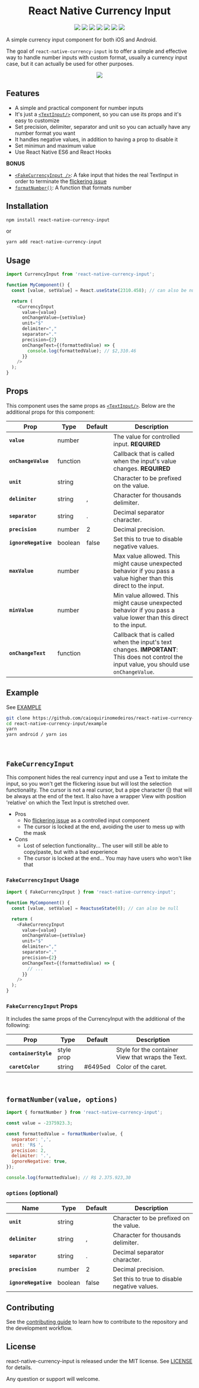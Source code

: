 <h1 align="center">React Native Currency Input</h1>

<p align="center">
  <img src="https://img.shields.io/badge/platform-Android%20%7C%20iOS-brightgreen" />
  <img src="https://img.shields.io/npm/dm/react-native-currency-input" />
  <img src="https://img.shields.io/github/issues-closed-raw/CaioQuirinoMedeiros/react-native-currency-input" />
  <img src="https://img.shields.io/bundlephobia/min/react-native-currency-input" />
  <img src="https://img.shields.io/npm/types/react-native-currency-input" />
  <img src="https://img.shields.io/npm/v/react-native-currency-input" />
  <img src="https://img.shields.io/github/license/CaioQuirinoMedeiros/react-native-currency-input" />
</p>

A simple currency input component for both iOS and Android.

The goal of `react-native-currency-input` is to offer a simple and effective way to handle number inputs with custom format, usually a currency input case, but it can actually be used for other purposes.

<p align="center">
  <img src="https://media.giphy.com/media/q2D5lPppXYQef8YtSs/giphy.gif" />
</p>

## Features

- A simple and practical component for number inputs
- It's just a [`<TextInput/>`](https://facebook.github.io/react-native/docs/textinput.html) component, so you can use its props and it's easy to customize
- Set precision, delimiter, separator and unit so you can actually have any number format you want
- It handles negative values, in addition to having a prop to disable it
- Set minimun and maximum value
- Use React Native ES6 and React Hooks

**BONUS**

- [`<FakeCurrencyInput />`](#fakecurrencyinput): A fake input that hides the real TextInput in order to terminate the [flickering issue](https://reactnative.dev/docs/textinput#value)
- [`formatNumber()`](#formatnumbervalue-options): A function that formats number

## Installation

```sh
npm install react-native-currency-input
```

or

```sh
yarn add react-native-currency-input
```

## Usage

```javascript
import CurrencyInput from 'react-native-currency-input';

function MyComponent() {
  const [value, setValue] = React.useState(2310.458); // can also be null

  return (
    <CurrencyInput
      value={value}
      onChangeValue={setValue}
      unit="$"
      delimiter=","
      separator="."
      precision={2}
      onChangeText={(formattedValue) => {
        console.log(formattedValue); // $2,310.46
      }}
    />
  );
}
```

## Props

This component uses the same props as [`<TextInput/>`](https://facebook.github.io/react-native/docs/textinput.html). Below are the additional props for this component:

| Prop                 | Type     | Default | Description                                                                                                                                  |
| -------------------- | -------- | ------- | -------------------------------------------------------------------------------------------------------------------------------------------- |
| **`value`**          | number   |         | The value for controlled input. **REQUIRED**                                                                                                 |
| **`onChangeValue`**  | function |         | Callback that is called when the input's value changes. **REQUIRED**                                                                         |
| **`unit`**           | string   |         | Character to be prefixed on the value.                                                                                                       |
| **`delimiter`**      | string   | ,       | Character for thousands delimiter.                                                                                                           |
| **`separator`**      | string   | .       | Decimal separator character.                                                                                                                 |
| **`precision`**      | number   | 2       | Decimal precision.                                                                                                                           |
| **`ignoreNegative`** | boolean  | false   | Set this to true to disable negative values.                                                                                                 |
| **`maxValue`**       | number   |         | Max value allowed. This might cause unexpected behavior if you pass a value higher than this direct to the input.                            |
| **`minValue`**       | number   |         | Min value allowed. This might cause unexpected behavior if you pass a value lower than this direct to the input.                             |
| **`onChangeText`**   | function |         | Callback that is called when the input's text changes. **IMPORTANT**: This does not control the input value, you should use `onChangeValue`. |

## Example

See [EXAMPLE](example)

```sh
git clone https://github.com/caioquirinomedeiros/react-native-currency-input.git
cd react-native-currency-input/example
yarn
yarn android / yarn ios
```

<br>

## `FakeCurrencyInput`

This component hides the real currency input and use a Text to imitate the input, so you won't get the flickering issue but will lost the selection functionality. The cursor is not a real cursor, but a pipe character (|) that will be always at the end of the text. It also have a wrapper View with position 'relative' on which the Text Input is stretched over.

- Pros
  - No [flickering issue](https://reactnative.dev/docs/textinput#value) as a controlled input component
  - The cursor is locked at the end, avoiding the user to mess up with the mask
- Cons
  - Lost of selection functionality... The user will still be able to copy/paste, but with a bad experience
  - The cursor is locked at the end... You may have users who won't like that

### `FakeCurrencyInput` Usage

```javascript
import { FakeCurrencyInput } from 'react-native-currency-input';

function MyComponent() {
  const [value, setValue] = ReactuseState(0); // can also be null

  return (
    <FakeCurrencyInput
      value={value}
      onChangeValue={setValue}
      unit="$"
      delimiter=","
      separator="."
      precision={2}
      onChangeText={(formattedValue) => {
        // ...
      }}
    />
  );
}
```

### `FakeCurrencyInput` Props

It includes the same props of the CurrencyInput with the additional of the following:

| Prop                 | Type       | Default | Description                                       |
| -------------------- | ---------- | ------- | ------------------------------------------------- |
| **`containerStyle`** | style prop |         | Style for the container View that wraps the Text. |
| **`caretColor`**     | string     | #6495ed | Color of the caret.                               |

<br>

## `formatNumber(value, options)`

```javascript
import { formatNumber } from 'react-native-currency-input';

const value = -2375923.3;

const formattedValue = formatNumber(value, {
  separator: ',',
  unit: 'R$ ',
  precision: 2,
  delimiter: '.',
  ignoreNegative: true,
});

console.log(formattedValue); // R$ 2.375.923,30
```

### `options` (optional)

| Name                 | Type    | Default | Description                                  |
| -------------------- | ------- | ------- | -------------------------------------------- |
| **`unit`**           | string  |         | Character to be prefixed on the value.       |
| **`delimiter`**      | string  | ,       | Character for thousands delimiter.           |
| **`separator`**      | string  | .       | Decimal separator character.                 |
| **`precision`**      | number  | 2       | Decimal precision.                           |
| **`ignoreNegative`** | boolean | false   | Set this to true to disable negative values. |

## Contributing

See the [contributing guide](CONTRIBUTING.md) to learn how to contribute to the repository and the development workflow.

## License

react-native-currency-input is released under the MIT license. See [LICENSE](LICENSE) for details.

Any question or support will welcome.
